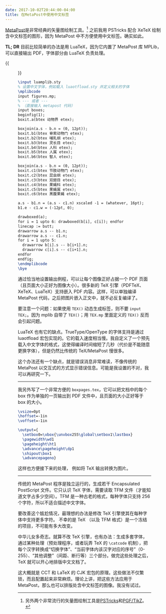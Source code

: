 ```yaml
---
date: 2017-10-02T20:44:00-04:00
title: 在MetaPost中使用中文标签
---
```


[MetaPost](http://www.tug.org/metapost.html)是非常经典的矢量图绘制工具。[^1]
之前我用 PSTricks 配合 XeTeX 绘制含中文标签的图形，因为 MetaPost 中不方便使用中文标签。确实如此。

__TL; DR__  目前比较简单的办法是用 LuaTeX，因为它内置了 MetaPost 库 MPLib，可以直接输出 PDF，字体部分由 LuaTeX 负责处理。

{{<figure src="/media/mplib-1.svg" caption="使用 LuaTeX + MPLib 绘制的矢量图">}}

<!--more-->

```tex
\input luamplib.sty
% 设置中文字体，例如载入 luaotfload.sty 并定义相关的字体
\mplibcode
input figures.mp;
% --- 或者 ---
% （直接输入 metapost 代码）
input boxes;
beginfig(1);
boxit.a(btex 动物界 etex);

boxjoin(a.s - b.n = (0, 12pt));
boxit.b1(btex 脊索动物门 etex);
boxit.b2(btex 哺乳纲 etex);
boxit.b3(btex 灵长目 etex);
boxit.b4(btex 人科 etex);
boxit.b5(btex 人属 etex);
boxit.b6(btex 智人 etex);

boxjoin(a.s - b.n = (0, 12pt));
boxit.c1(btex 节肢动物门 etex);
boxit.c2(btex 昆虫纲 etex);
boxit.c3(btex 双翅目 etex);
boxit.c4(btex 果蝇科 etex);
boxit.c5(btex 果蝇属 etex);
boxit.c6(btex 黑腹果蝇 etex);

a.s - b1.n = (a.s - c1.n) xscaled -1 = (whatever, 16pt);
b1.e - c1.w = (-12pt, 0);

drawboxed(a);
for i = 1 upto 6: drawboxed(b[i], c[i]); endfor
linecap := butt;
drawarrow a.s -- b1.n;
drawarrow a.s -- c1.n;
for i = 1 upto 5:
  drawarrow b[i].s -- b[i+1].n;
  drawarrow c[i].s -- c[i+1].n;
endfor
endfig;
\endmplibcode
\bye
```

通过恰当地设置输出例程，可以让每个图像正好占据一个 PDF 页面（且页面大小正好为图像大小）。很多新的 TeX 引擎（PDFTeX、XeTeX、LuaTeX）支持嵌入 PDF 内容。这样，可以单独编译 MetaPost 代码，之后把图片嵌入正文中，就不必反复编译了。

要注意一个问题：如果使用 `TEX()` 动态生成标签，则不要 `input TEX;`。因为 mplib 自带了 `TEX()`；用 `TEX.mp` 里面定义的 `TEX()` 反而会引起问题。

LuaTeX 也有它的缺点。TrueType/OpenType 的字体支持是通过 luaotfload 宏包实现的。它的载入速度相当慢。我自定义了一个预先载入中文字体的格式，这使得编译时间缩短了几秒（代价是不能随意更换字体），但是仍然比传统的 TeX/MetaPost 慢很多。

这个办法还有一个缺点，就是错误消息非常难读，不像传统的 MetaPost 以交互式的方式显示错误信息。可能是我设置的不对，我可以再研究一下。

---

我另外写了一个非常方便的 `boxpages.tex`，它可以把文档中的每个 box 作为单独的一页输出到 PDF 文件中，且页面的大小正好等于 box 的大小。

```tex
\vsize=0pt
\hoffset=-1in
\voffset=-1in

\output={
  \setbox0=\vbox{\unvbox255\global\setbox1\lastbox}
  \pagewidth\wd1
  \pageheight\ht1
  \advance\pageheight\dp1
  \shipout\box1
  \advancepageno}
```

这样也方便接下来的处理， 例如将 TeX 输出转换为图片。

---

传统的 MetaPost 程序是独立运行的，生成若干 Encapsulated PostScript 文件。它只认识 TeX 字体，需要读取 TFM 文件（才能知道文字占多少空间）。TFM 是一种古老的格式，每种字体只支持 256 个字符，所以不适合描述中文字体。

要改善这个尴尬情况，最理想的办法是修改 TeX 引擎使其在每种字体中支持更多字符。
不幸的是 TeX （以及 TFM 格式）是一个冻结的项目，不可能有多大改变。

中华儿女多奇志。就算不改 TeX 引擎，也有办法：生成多套字体，通过某种处理（预处理程序，或者玩弄 TeX 的 `\catcode` 机制），把每个汉字转换成“切换字体”、“当前字体内该汉字对应的序号”（0-255）、“其他调整”（间距、断行等）三个部分。做完这些处理之后，TeX 就可以开心地排版中文文档了。

这大概就是 CCT 和 LaTeX 的 CJK 宏包的原理。这些做法不仅繁琐，而且配置起来非常麻烦。理论上讲，把这些方法应用于 MetaPost，那么也可以排版处含中文标签的图像。我没有试过。

[^1]: 另外两个非常流行的矢量图绘制工具是[PSTricks](http://tug.org/PSTricks/main.cgi/)和[PGF/TikZ](http://pgf.sourceforge.net/)。
